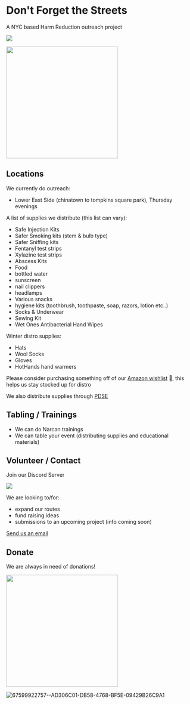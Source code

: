 # Don't Forget the Streets

A NYC based Harm Reduction outreach project

[![](https://dcbadge.vercel.app/api/server/3rKwG598Y5)](https://discord.gg/3rKwG598Y5)

<a href="https://opencollective.com/dont-forget-the-streets/donate" target="_blank">
  <img src="https://opencollective.com/dont-forget-the-streets/donate/button@2x.png?color=blue" width=300 />
</a>

## Locations

We currently do outreach:
* Lower East Side (chinatown to tompkins square park), Thursday evenings
<!-- * Bushwick (Myrtle and Broadway to graham avenue), Wednesdays and Saturdays -->

A list of supplies we distribute (this list can vary):
- Safe Injection Kits
- Safer Smoking kits (stem & bulb type)
- Safer Sniffing kits
- Fentanyl test strips
- Xylazine test strips
- Abscess Kits
- Food
- bottled water
- sunscreen
- nail clippers
- headlamps
- Various snacks
- hygiene kits (toothbrush, toothpaste, soap, razors, lotion etc..)
- Socks & Underwear
- Sewing Kit
- Wet Ones Antibacterial Hand Wipes

Winter distro supplies:
- Hats
- Wool Socks
- Gloves
- HotHands hand warmers

Please consider purchasing something off of our [Amazon wishlist](https://www.amazon.com/hz/wishlist/ls/34OWC7DCX0CJJ?ref_=wl_share) 🙏, this helps us stay stocked up for distro

We also distribute supplies through [PDSE](https://www.talkingdrugs.org/the-benefits-of-peer-delivered-syringe-exchange-programs)

## Tabling / Trainings
- We can do Narcan trainings
- We can table your event (distributing supplies and educational materials)

## Volunteer / Contact

Join our Discord Server

[![](https://dcbadge.vercel.app/api/server/3rKwG598Y5)](https://discord.gg/3rKwG598Y5)

We are looking to/for:
- expand our routes
- fund raising ideas
- submissions to an upcoming project (info coming soon)

[Send us an email](mailto:dontforgetthestreets@protonmail.com?subject=[GitHub]%20DFTS)

## Donate
We are always in need of donations!

<a href="https://opencollective.com/dont-forget-the-streets/donate" target="_blank">
  <img src="https://opencollective.com/dont-forget-the-streets/donate/button@2x.png?color=blue" width=300 />
</a>

<br>

![67599922757--AD306C01-DB58-4768-BF5E-09429B26C9A1](https://user-images.githubusercontent.com/1844554/180343210-8143fbf9-b82c-4357-bb22-ba9de34b1bb9.jpg)
